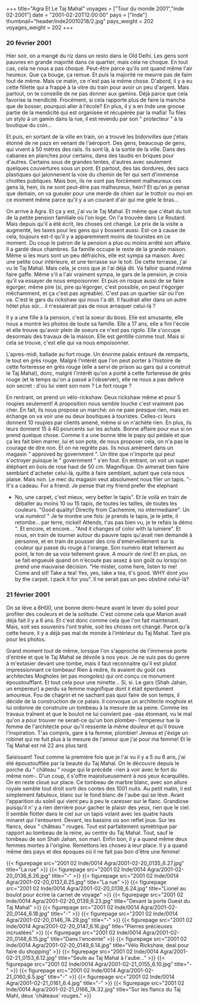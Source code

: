 +++
title="Agra Et Le Taj Mahal"
voyages = ["Tour du monde 2001","inde 02-2001"]
date = "2001-02-20T12:00:00"
pays = ["Inde"]
thumbnail="header/inde20010218/2.jpg"
pays_weight = 202
voyages_weight = 202
+++
### 20 février 2001


Hier soir, on a mangé du riz dans un resto dans le Old Delhi. Les gens sont
pauvres en grande majorité dans ce quartier, mais cela ne choque. En tout cas,
cela ne nous a pas choqué. Peut-être parce qu'ils ont quand même l'air heureux.
Que ça bouge, ça remue. Et puis la majorité ne meurre pas de faim tout de même.
Mais ce matin, ce n'est pas la même chose. D'abord, il y a eu cette fillette
qui a frappé à la vitre du train pour avoir un peu d'argent. Mais partout, on
te conseille de ne pas donner aux gamins. Déjà parce que cela favorise la mendicité.
Frocément, si cela rapporte plus de faire la manche que de bosser, pourquoi
aller à l'école? En plus, il y a en Inde une groose partie de la mendicité qui
est organisée et récupérée par la mafia! Tu files un stylo à un gamin dans la
rue, il est revendu par son " protecteur " à la boutique du coin...

Et puis, en sortant de la ville en train, on a trouvé les bidonvilles que j'étais
étonné de ne pazs en venant de l'aéroport. Des gens, beaucoup de gens, qui vivent
à 50 mètres des rails. Ils sont là, à la sortie de la ville. Dans des cabanes
en planches pour certains, dans des taudis en briques pour d'autres. Certains
sous de grandes tentes, d'autres avec seulement quelques couvertures sous un
pont. Et partout, des tas dordures, des sacs plastiques qui jalonnenent la voie
du chemin de fer qui sert d'immense chiottes publiques. Mais bon, ils ne sont
pas forcèment malheureux ces gens là, hein, ils ne sont peut-être pas malheureux,
hein? Et qu'en je pense que demain, on va gueuler pour une merde de chien sur
le trottoir ou moi en ce moment même parce qu'il y a un courant d'air qui me
gèle le bras...

On arrive à Agra. Et ça y est, j'ai vu le Taj Mahal. Et même que c'était du
toit de la petite pension familiale où l'on loge. On l'a trouvée dans Le Routard.
Mais depuis qu'il a été écrit, les choses ont changé. Le prix de la visite a
augmenté, les taxes pour les gens qui y bossent aussi. Est-ce à cause de cela,
toujours est-il qu'il y a apparemment moins de touristes en ce moment. Du coup
le patron de la pension a plus ou moins arrêté son affaire. Il a gardé deux
chambres. Sa famille occupe le reste de la grande maison. Même si les murs sont
un peu défraichis, elle est sympa sa maison. Avec une petite cour intérieure,
et une terrasse sur le toit. De cette terrasse, j'ai vu le Taj Mahal. Mais cela,
je crois que je l'ai déjà dit. Va falloir quand même faire gaffe. Même s'il
a l'air vraiment sympa, le gars de la pension, je crois qu'il va essayer de
nous empoisonner. Et puis on risque aussi de se faire égorger, même pire (si,
pire qu'égorger, c'est possible, on peut t'égorger méchamment, et ça c'est pas
agréable). C'est pas un quartier sûr où l'on va. C'est le gars du rickshaw qui
nous l'a dit. Il faudrait aller dans un autre hôtel plus sûr... il n'essaierait
pas de nous arnaquer celui-là ?

Il y a une fille à la pension, c'est la soeur du boss. Elle est amusante, elle
nous a montré les photos de toute sa famille. Elle a 17 ans, elle a fini l'école
et elle trouve qu'avoir plein de soeurs ce n'est pas rigolo. Elle s'occupe desormais
des travaux de la maison. Elle est gentille comme tout. Mais si cela se trouve,
c'est elle qui va nous empoisonner. 

L'apres-midi, ballade au fort rouge. Un énorme palais entouré de remparts,
le tout en grès rouge. Malgré l'intérêt que l'on peut porter à l'histoire de
cette forteresse en grès rouge (elle a servi de prison au gars qui a construit
le Taj Mahal), donc, malgré l'intérêt qu'on a porté à cette forteresse de grès
rouge (et le temps qu'on a passé a l'observer), elle ne nous a pas delivré son
secret : d'où lui vient son nom ? Le fort rouge ?

En rentrant, on prend un vélo-rickshaw. Deux rickshaw même et pour 5 roupies
seulement! A proposition nous semble louche c'est vraiment pas cher. En fait,
ils nous propose un marché: on ne paie presque rien, mais en échange on va voir
une ou deux boutiques à touristes. Celles-ci leurs donnent 10 roupies par clients
amené, même si on n'achète rien. En plus, ils leurs donnent 15 à 40 pourcents
sur les achats. Bonne affaire pour eux si on prend quelque chose. Comme il a
une bonne tête le papy qui pédale et que ça les fait bien marrer, lui et son
pote, de nous proposer cela, on n'a pas le courage de dire non. Et on ne regrète
pas. Ils nous amènent dans un magasin " approved by government ". Un titre que
n'importe qui peut s'octroyer puisque le " government " s'en fout. En entrant,
on voit un super éléphant en bois de rose haut de 50 cm. Magnifique. On aimerait
bien faire semblant d'acheter celui-là, quitte à faire semblant, autant que
cela nous plaise. Mais non. Le mec du magasin veut absolument nous filer un
tapis. "- It's a cadeau. For a friend. Je pense that my friend prefer the elephant
- No, une carpet, c'est mieux, very better le tapis". Et le voilà en train de
déballer au moins 10 ou 15 tapis, de toutes les tailles, de toutes les couleurs.
"Good quality! Directly from Cachemire, no intermediaire". Un vrai numéro! "
Je te montre une fois: je prends le tapis, je le jette, il retombe... par terre,
nickel! Attends, t'as pas bien vu, je te refais la démo ". Et encore, et encore...
"And it changes of color with la lumiere". Et nous, en train de tourner autour
du pauvre tapis qu'avait rien demandé à personne, et en train de pousser des
cris d'emerveillement sur la couleur qui passe du rouge à l'orange. Son numéro
était tellement au point, le ton de sa voix tellement grave. A mourir de rire!
Et en plus, on se fait engueulé quand on n'écoute pas assez à son goût ou lorsqu'on
prend une mauvaise décision. "He mister, come here, listen to me! Come and sit!
Take a tea! Yes, yes, take a tea, it's good. WHY dont you by the carpet. I pack
it for you". Il ne serait pas un peu obstiné celui-là? 

### 21 février 2001

On se lève a 6H00, une bonne demi-heure avant le lever du soleil pour profiter
des couleurs et de la solitude. C'est comme cela que Marion avait déjà fait
il y a 6 ans. Et c'est donc comme cela que l'on fait maintenant. Mais, soit
ses souvenirs l'ont trahie, soit les choses ont changé. Parce qu'à cette heure,
il y a déjà pas mal de monde à l'intérieur du Taj Mahal. Tant pis pour les photos.


Grand moment tout de même, lorsque l'on s'approche de l'immense porte d'entrée
et que le Taj Mahal se dévoile à nos yeux. Je ne suis pas du genre à m'extasier
devant une tombe, mais il faut reconnaitre qu'il est plutot impressionnant ce
tombeau! Rien à redire, ils avaient du goût ces architectes Mogholes (et pas
mongoles) qui ont conçu ce monument époustoufflant. Et tout cela pour une minette...
Si, si. Le gars (Shah Jahan, un empereur) a perdu sa femme magnifique dont il
était éperdument amoureux. Fou de chagrin et ne sachant pas quoi faire de son
temps, il décide de la construction de ce palais. Il convoque un architecte
moghole et lui ordonne de construire un tombeau à la mesure de sa peine. Comme
les travaux traînent et que le boulot ne lui convient pas -pas étonnant, vu
le mal qu'on a pour trouver ne serait-ce qu'un bon plomber- l'empereur tue la
femme de l'architecte pour qu'il ressente la même douleur et qu'il trouve l'inspiration.
T'as compris, gare à ta femme, plombier! Jeveux et j'éxige un robinet qui ne
fuit plus à la mesure de l'amour que j'ai pour ma femme! Et le Taj Mahal est
né 22 ans plus tard. 

Saisissant! Tout comme la première fois que je l'ai vu il y a 5 ou 6 ans, j'ai
été époustoufflée par la beauté du Taj Mahal. On le découvre depuis le porche
du " château " rouge qui le précède -rien à voir avec le fort du même nom-.
D'un coup, il s'offre majestueusement à nos yeux écarquillés. On en reste cloué
sur place. Ce tombeau de marbre blanc, avec son allure royale semble tout droit
sorti des contes des 1001 nuits. Au petit matin, il est simplement fabuleux,
blanc sur le fond blanc de l'aube qui se lève. Avant l'apparition du soleil
qui vient peu à peu le caresser sur le flanc. Grandiose puisqu'il n' y a rien
derrière pour gacher le plaisir des yeux, rien que le ciel. Il semble flotter
dans le ciel sur un tapis volant avec les quatre hauts minaret qui l'entourent.
Devant, les bassins où son reflet joue. Sur les flancs, deux " château " rouges.
Tout est parfaitement symétrique par rapport au tombeau de la reine, au centre
du Taj Mahal. Tout, sauf le tombeau de son Shah Jahan, son mari. Enfin bon,
il y a quand même deux femmes mortes à l'origine. Remettons les choses à leur
place. Il y a quand même des pays et des époques où il ne fait pas bon d'être
une femme!


<div id="TOTO">{{< figurepage src="2001 02 Inde/0014 Agra/2001-02-20_0135_6.27.jpg" title="La rue"  >}}
{{< figurepage src="2001 02 Inde/0014 Agra/2001-02-20_0136_6.26.jpg" title="-"  >}}
{{< figurepage src="2001 02 Inde/0014 Agra/2001-02-20_0137_6.25.jpg" title="La rue"  >}}
{{< figurepage src="2001 02 Inde/0014 Agra/2001-02-20_0138_6.24.jpg" title="Lionel au boulot pour écrire la carnet de voyage"  >}}
{{< figurepage src="2001 02 Inde/0014 Agra/2001-02-20_0139_6.23.jpg" title="Devant la porte Ouest du Taj Mahal"  >}}
{{< figurepage src="2001 02 Inde/0014 Agra/2001-02-20_0144_6.18.jpg" title="-"  >}}
{{< figurepage src="2001 02 Inde/0014 Agra/2001-02-20_0146_7A.29.jpg" title="-"  >}}
{{< figurepage src="2001 02 Inde/0014 Agra/2001-02-20_0147_6.16.jpg" title="Pierres précieuses incrustées"  >}}
{{< figurepage src="2001 02 Inde/0014 Agra/2001-02-20_0148_6.15.jpg" title="Dans l'enceinte"  >}}
{{< figurepage src="2001 02 Inde/0014 Agra/2001-02-20_0149_6.14.jpg" title="Vélo Rickshaw, deal pour faire du shopping"  >}}
{{< figurepage src="2001 02 Inde/0014 Agra/2001-02-21_0153_6.12.jpg" title="Seule au Taj Mahal à l'aube…"  >}}
{{< figurepage src="2001 02 Inde/0014 Agra/2001-02-21_0155_6.10.jpg" title="-"  >}}
{{< figurepage src="2001 02 Inde/0014 Agra/2001-02-21_0160_6.5.jpg" title="-"  >}}
{{< figurepage src="2001 02 Inde/0014 Agra/2001-02-21_0161_6.4.jpg" title="-"  >}}
{{< figurepage src="2001 02 Inde/0014 Agra/2001-02-21_0166_7A.32.jpg" title="Sur les flancs du Taj Mahl, deux 'châteaux' rouges."  >}}
</DIV>

